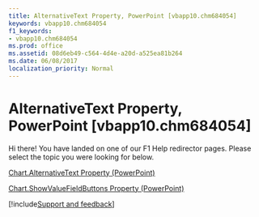 ```yaml
---
title: AlternativeText Property, PowerPoint [vbapp10.chm684054]
keywords: vbapp10.chm684054
f1_keywords:
- vbapp10.chm684054
ms.prod: office
ms.assetid: 08d6eb49-c564-4d4e-a20d-a525ea81b264
ms.date: 06/08/2017
localization_priority: Normal
---
```



# AlternativeText Property, PowerPoint [vbapp10.chm684054]

Hi there! You have landed on one of our F1 Help redirector pages. Please select the topic you were looking for below.

[Chart.AlternativeText Property (PowerPoint)](https://msdn.microsoft.com/library/bdded8b9-5f6e-dd83-db04-0ce180bd2552%28Office.15%29.aspx)

[Chart.ShowValueFieldButtons Property (PowerPoint)](https://msdn.microsoft.com/library/c56b12ac-71ef-a6b5-c66f-3cbe1c62a4c8%28Office.15%29.aspx)

[!include[Support and feedback](~/includes/feedback-boilerplate.md)]